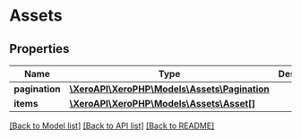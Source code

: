 # Assets

## Properties
Name | Type | Description | Notes
------------ | ------------- | ------------- | -------------
**pagination** | [**\XeroAPI\XeroPHP\Models\Assets\Pagination**](Pagination.md) |  | [optional] 
**items** | [**\XeroAPI\XeroPHP\Models\Assets\Asset[]**](Asset.md) |  | [optional] 

[[Back to Model list]](../README.md#documentation-for-models) [[Back to API list]](../README.md#documentation-for-api-endpoints) [[Back to README]](../README.md)


